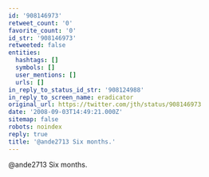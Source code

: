 ```yaml
---
id: '908146973'
retweet_count: '0'
favorite_count: '0'
id_str: '908146973'
retweeted: false
entities:
  hashtags: []
  symbols: []
  user_mentions: []
  urls: []
in_reply_to_status_id_str: '908124988'
in_reply_to_screen_name: eradicator
original_url: https://twitter.com/jth/status/908146973
date: '2008-09-03T14:49:21.000Z'
sitemap: false
robots: noindex
reply: true
title: '@ande2713 Six months.'
---
```


@ande2713 Six months.